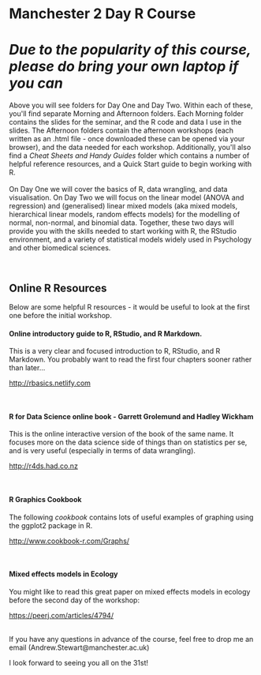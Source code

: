 # Manchester 2 Day R Course

# _Due to the popularity of this course, please do bring your own laptop if you can_ 

Above you will see folders for Day One and Day Two.  Within each of these, you'll find separate Morning and Afternoon folders.  Each Morning folder contains the slides for the seminar, and the R code and data I use in the slides.  The Afternoon folders contain the afternoon workshops (each written as an .html file - once downloaded these can be opened via your browser), and the data needed for each workshop. Additionally, you'll also find a _Cheat Sheets and Handy Guides_ folder which contains a number of helpful reference resources, and a Quick Start guide to begin working with R.
<br><br>
On Day One we will cover the basics of R, data wrangling, and data visualisation. On Day Two we will focus on the linear model (ANOVA and regression) and (generalised) linear mixed models (aka mixed models, hierarchical linear models, random effects models) for the modelling of normal, non-normal, and binomial data.  Together, these two days will provide you with the skills needed to start working with R, the RStudio environment, and a variety of statistical models widely used in Psychology and other biomedical sciences.

<br>

## Online R Resources

Below are some helpful R resources - it would be useful to look at the first one before the initial workshop.
<br>

#### Online introductory guide to R, RStudio, and R Markdown.
This is a very clear and focused introduction to R, RStudio, and R Markdown.  You probably want to read the first four chapters sooner rather than later...

http://rbasics.netlify.com

<br>

#### R for Data Science online book - Garrett Grolemund and Hadley Wickham
This is the online interactive version of the book of the same name.  It focuses more on the data science side of things than on statistics per se, and is very useful (especially in terms of data wrangling).

http://r4ds.had.co.nz

<br>

#### R Graphics Cookbook
The following _cookbook_ contains lots of useful examples of graphing using the ggplot2 package in R. 

http://www.cookbook-r.com/Graphs/

<br>

#### Mixed effects models in Ecology
You might like to read this great paper on mixed effects models in ecology before the second day of the workshop:

https://peerj.com/articles/4794/

<br>
If you have any questions in advance of the course, feel free to drop me an email (Andrew.Stewart@manchester.ac.uk)

I look forward to seeing you all on the 31st!
